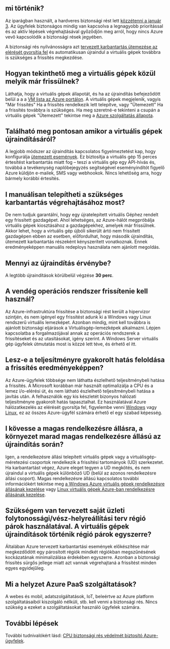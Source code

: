 

## <a name="what-is-happening"></a>mi történik?

Az iparágban használt, a hardveres biztonsági rést lett [közzétenni a január 3](https://googleprojectzero.blogspot.com/2018/01/reading-privileged-memory-with-side.html). Az ügyfelek biztonságos mindig van kapcsolva a legnagyobb prioritással és az aktív lépések végrehajtásával győződjön meg arról, hogy nincs Azure vevő kapcsolódik a biztonsági rések jegyében.

A biztonsági rés nyilvánosságra azt [tervezett karbantartás ütemezése az elérését gyorsítja fel](https://azure.microsoft.com/blog/securing-azure-customers-from-cpu-vulnerability/) és automatikusan újraindul a virtuális gépek továbbra is szükséges a frissítés megkezdése.
 
## <a name="how-can-i-see-which-of-my-vms-are-already-updated"></a>Hogyan tekinthető meg a virtuális gépek közül melyik már frissülnek? 

Láthatja, hogy a virtuális gépek állapotát, és ha az újraindítás befejeződött belül a a a [VM lista az Azure portálon](https://aka.ms/T08tdc). A virtuális gépek megjelenik, vagyis "Már frissítés" Ha a frissítés rendelkezik lett telepítve, vagy "Ütemezett" Ha a frissítés továbbra is szükséges. Ha meg szeretné-e tekinteni a csupán a virtuális gépek "Ütemezett" tekintse meg a [Azure szolgáltatás állapota](https://portal.azure.com/).

## <a name="can-i-find-out-exactly-when-my-vms-will-be-rebooted"></a>Található meg pontosan amikor a virtuális gépek újraindításáról?

A legjobb módszer az újraindítás kapcsolatos figyelmeztetést kap, hogy konfigurálja [ütemezett események](https://docs.microsoft.com/azure/virtual-machines/windows/scheduled-events). Ez biztosítja a virtuális gép 15 perces értesítést karbantartás miatt fog – teszi a virtuális gép egy API-hívás és, továbbá a tevékenység naplóbejegyzés segítségével eseményindítót figyelő Azure küldjön e-mailek, SMS vagy webhookok. Nincs lehetőség arra, hogy bármely korábbi értesítés.

## <a name="can-i-manually-redeploy-now-to-perform-the-required-maintenance"></a>I manuálisan telepítheti a szükséges karbantartás végrehajtásához most? 

De nem tudjuk garantálni, hogy egy újratelepített virtuális Géphez rendelt egy frissített gazdagépet. Ahol lehetséges, az Azure-hálót megpróbálja virtuális gépek kiosztásához a gazdagépekhez, amelyek már frissülnek. Akkor lehet, hogy a virtuális gép újbóli sikerült ártó nem frissített gazdagépen ebben az esetben, előfordulhat, hogy második újraindítás, ütemezett karbantartás részeként kényszerített vonatkoznak. Ennek eredményeképpen manuális redeploys használata nem ajánlott megoldás.

## <a name="how-long-will-the-reboot-take"></a>Mennyi az újraindítás érvénybe? 

A legtöbb újraindítások körülbelül végzése **30 perc**.

## <a name="does-the-guest-os-need-to-be-updated"></a>A vendég operációs rendszer frissítenie kell használ? 

Az Azure-infrastruktúra frissítése a biztonsági rést került a hipervizor szintjén, és nem igényel egy frissítést adunk ki a Windows vagy Linux rendszerű virtuális lemezképet. Azonban mindig, mint kell továbbra is ajánlott biztonsági eljárások a Virtuálisgép-lemezképek alkalmazni. Lépjen kapcsolatba a forgalmazójával annak az operációs rendszerek a frissítéseket és az utasításokat, igény szerint. A Windows Server virtuális gép ügyfelek útmutatás most is közzé lett téve, és érhető el itt.

## <a name="will-there-be-a-performance-impact-as-a-result-of-resolving-this-update"></a>Lesz-e a teljesítményre gyakorolt hatás feloldása a frissítés eredményeképpen?

Az Azure-ügyfelek többsége nem láthatta észlelhető teljesítménybeli hatása a frissítés. A Microsoft korábban már használt optimalizálja a CPU és a lemez i/o-elérési út, és nem látható észlelhető teljesítménybeli hatása a javítás után. A felhasználók egy kis készletét bizonyos hálózati teljesítményre gyakorolt hatás tapasztalhat. Ez használatával Azure hálózatkezelés az elérését gyorsítja fel, figyelembe venni [Windows](https://docs.microsoft.com/en-us/azure/virtual-network/create-vm-accelerated-networking-powershell) vagy [Linux](https://docs.microsoft.com/en-us/azure/virtual-network/create-vm-accelerated-networking-cli), ez az összes Azure-ügyfél számára érhető el egy szabad képesség.

## <a name="i-follow-your-recommendations-for-high-availability-will-my-environment-remain-highly-available-during-the-reboot"></a>I kövesse a magas rendelkezésre állásra, a környezet marad magas rendelkezésre állású az újraindítás során?

Igen, a rendelkezésre állási telepített virtuális gépek vagy a virtuálisgép-méretezési csoportok rendelkezik a frissítési tartományok (UD) szerkezetet. Ha karbantartást végez, Azure eleget tegyen a UD megkötés, és nem újraindul a virtuális gépek különböző UD (belül az azonos rendelkezésre állási csoport). Magas rendelkezésre állású kapcsolatos további információkért tekintse meg [a Windows Azure virtuális gépek rendelkezésre állásának kezelése](https://docs.microsoft.com/azure/virtual-machines/windows/manage-availability) vagy [Linux virtuális gépek Azure-ban rendelkezésre állásának kezelése](https://docs.microsoft.com/azure/virtual-machines/linux/manage-availability).

## <a name="i-have-architected-my-business-continuitydisaster-recovery-plan-using-region-pairs-will-reboots-to-my-vms-occur-in-region-pairs-at-the-same-time"></a>Szükségem van tervezett saját üzleti folytonossági/vész-helyreállítási terv régió párok használatával. A virtuális gépek újraindítások történik régió párok egyszerre?

Általában Azure tervezett karbantartási események előkészítése már megkezdődött egy párosított régiók mindkét régiókban megszűnésének kockázatának minimalizálása érdekében egyszerre. Azonban a biztonsági frissítés sürgős jellege miatt azt vannak végrehajtaná a frissítést minden egyes egyidejűleg.

## <a name="what-about-paas-services-on-azure"></a>Mi a helyzet Azure PaaS szolgáltatások?  

A webes és mobil, adatszolgáltatások, IoT, beleértve az Azure platform szolgáltatásaiból kiszolgáló nélküli, stb. kell venni a biztonsági rés. Nincs szükség a ezeket a szolgáltatásokat használó ügyfelek számára.

## <a name="next-steps"></a>További lépések

További tudnivalókért lásd: [CPU biztonsági rés védelmét biztosító Azure-ügyfelek](https://azure.microsoft.com/blog/securing-azure-customers-from-cpu-vulnerability/).